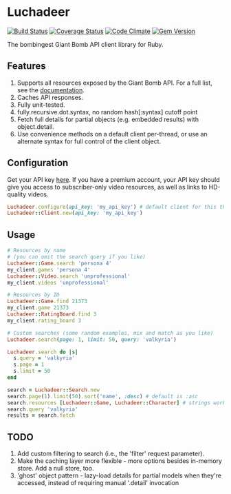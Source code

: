 # Luchadeer

[![Build Status](https://travis-ci.org/paulfri/luchadeer.png?branch=master)][build]
[![Coverage Status](https://coveralls.io/repos/paulfri/luchadeer/badge.png?branch=master)][coverage]
[![Code Climate](https://codeclimate.com/github/paulfri/luchadeer.png)][grade]
[![Gem Version](https://badge.fury.io/rb/luchadeer.png)][gem]

[build]: https://travis-ci.org/paulfri/luchadeer
[coverage]: https://coveralls.io/r/paulfri/luchadeer?branch=master
[grade]: https://codeclimate.com/github/paulfri/luchadeer
[gem]: http://badge.fury.io/rb/luchadeer

The bombingest Giant Bomb API client library for Ruby.

## Features
1. Supports all resources exposed by the Giant Bomb API. For a full list, see the [documentation][docs].
2. Caches API responses.
3. Fully unit-tested.
4. fully.recursive.dot.syntax, no random hash[:syntax] cutoff point
5. Fetch full details for partial objects (e.g. embedded results) with object.detail.
6. Use convenience methods on a default client per-thread, or use an alternate syntax for full control of the client object.

[docs]: http://www.giantbomb.com/api/documentation

## Configuration
Get your API key [here](http://www.giantbomb.com/api). If you have a premium account, your API key should give you access to subscriber-only video resources, as well as links to HD-quality videos.

```ruby
Luchadeer.configure(api_key: 'my_api_key') # default client for this thread
Luchadeer::Client.new(api_key: 'my_api_key')
```

## Usage

```ruby
# Resources by name
# (you can omit the search query if you like)
Luchadeer::Game.search 'persona 4'
my_client.games 'persona 4'
Luchadeer::Video.search 'unprofessional'
my_client.videos 'unprofessional'

# Resources by ID
Luchadeer::Game.find 21373
my_client.game 21373
Luchadeer::RatingBoard.find 3
my_client.rating_board 3

# Custom searches (some random examples, mix and match as you like)
Luchadeer.search(page: 1, limit: 50, query: 'valkyria')

Luchadeer.search do |s|
  s.query = 'valkyria'
  s.page = 1
  s.limit = 50
end

search = Luchadeer::Search.new
search.page(1).limit(50).sort('name', :desc) # default is :asc
search.resources [Luchadeer::Game, Luchadeer::Character] # strings work too
search.query 'valkyria'
results = search.fetch
```

## TODO
1. Add custom filtering to search (i.e., the 'filter' request parameter).
2. Make the caching layer more flexible - more options besides in-memory store. Add a null store, too.
3. 'ghost' object pattern - lazy-load details for partial models when they're accessed, instead of requiring manual '.detail' invocation
